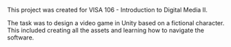 This project was created for VISA 106 - Introduction to Digital Media II.

The task was to design a video game in Unity based on a fictional character. This included creating all the assets and learning how to navigate the software. 
